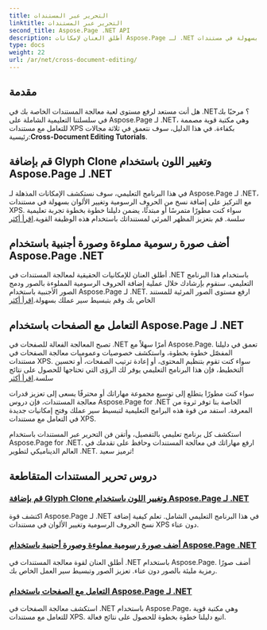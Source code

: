 ```yaml
---
title: التحرير عبر المستندات
linktitle: التحرير عبر المستندات
second_title: Aspose.Page .NET API
description: أطلق العنان لإمكانات Aspose.Page لـ .NET من خلال برامجنا التعليمية. أضف نسخًا من الحروف الرسومية، وقم بتغيير الألوان، وقم بمعالجة الصفحات بسهولة في مستندات XPS.
type: docs
weight: 22
url: /ar/net/cross-document-editing/
---
```


## مقدمة

 هل أنت مستعد لرفع مستوى لعبة معالجة المستندات الخاصة بك في .NET؟ مرحبًا بك في سلسلتنا التعليمية الشاملة على Aspose.Page لـ .NET، وهي مكتبة قوية مصممة للتعامل مع مستندات XPS بكفاءة. في هذا الدليل، سوف نتعمق في ثلاثة مجالات رئيسية:**Cross-Document Editing Tutorials**.

## قم بإضافة Glyph Clone وتغيير اللون باستخدام Aspose.Page لـ .NET

 في هذا البرنامج التعليمي، سوف نستكشف الإمكانات المذهلة لـ Aspose.Page لـ .NET، مع التركيز على إضافة نسخ من الحروف الرسومية وتغيير الألوان بسهولة في مستندات XPS. سواء كنت مطورًا متمرسًا أو مبتدئًا، يضمن دليلنا خطوة بخطوة تجربة تعليمية سلسة. قم بتعزيز المظهر المرئي لمستنداتك باستخدام هذه الوظيفة القوية.[اقرأ أكثر](./add-glyph-clone-and-change-color/)

## أضف صورة رسومية مملوءة وصورة أجنبية باستخدام Aspose.Page .NET

أطلق العنان للإمكانيات الحقيقية لمعالجة المستندات في .NET باستخدام هذا البرنامج التعليمي. سنقوم بإرشادك خلال عملية إضافة الحروف الرسومية المملوءة بالصور ودمج الصور الأجنبية باستخدام Aspose.Page لـ .NET. ارفع مستوى الصور المرئية للمستند الخاص بك وقم بتبسيط سير عملك بسهولة.[اقرأ أكثر](./add-image-filled-glyph-and-foreign-image/)

## التعامل مع الصفحات باستخدام Aspose.Page لـ .NET

 تصبح المعالجة الفعالة للصفحات في .NET أمرًا سهلاً مع Aspose.Page. تعمق في دليلنا المفصّل خطوة بخطوة، واستكشف خصوصيات وعموميات معالجة الصفحات في مستندات XPS. سواء كنت تقوم بتنظيم المحتوى، أو إعادة ترتيب الصفحات، أو تحسين التخطيط، فإن هذا البرنامج التعليمي يوفر لك الرؤى التي تحتاجها للحصول على نتائج سلسة.[اقرأ أكثر](./manipulate-pages/)

سواء كنت مطورًا يتطلع إلى توسيع مجموعة مهاراتك أو محترفًا يسعى إلى تعزيز قدرات معالجة المستندات، فإن دروس Aspose.Page for .NET الخاصة بنا توفر ثروة من المعرفة. استفد من قوة هذه البرامج التعليمية لتبسيط سير عملك وفتح إمكانيات جديدة في التعامل مع مستندات XPS.

استكشف كل برنامج تعليمي بالتفصيل، وأتقن فن التحرير عبر المستندات باستخدام Aspose.Page for .NET. ارفع مهاراتك في معالجة المستندات وحافظ على تقدمك في العالم الديناميكي لتطوير .NET. ترميز سعيد!
## دروس تحرير المستندات المتقاطعة
### [قم بإضافة Glyph Clone وتغيير اللون باستخدام Aspose.Page لـ .NET](./add-glyph-clone-and-change-color/)
اكتشف قوة Aspose.Page لـ .NET في هذا البرنامج التعليمي الشامل. تعلم كيفية إضافة نسخ الحروف الرسومية وتغيير الألوان في مستندات XPS دون عناء.
### [أضف صورة رسومية مملوءة وصورة أجنبية باستخدام Aspose.Page .NET](./add-image-filled-glyph-and-foreign-image/)
أطلق العنان لقوة معالجة المستندات في .NET باستخدام Aspose.Page. أضف صورًا رمزية مليئة بالصور دون عناء. تعزيز الصور وتبسيط سير العمل الخاص بك.
### [التعامل مع الصفحات باستخدام Aspose.Page لـ .NET](./manipulate-pages/)
استكشف معالجة الصفحات في .NET باستخدام Aspose.Page، وهي مكتبة قوية للتعامل مع مستندات XPS. اتبع دليلنا خطوة بخطوة للحصول على نتائج فعالة.